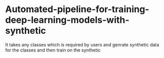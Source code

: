 # Automated-pipeline-for-training-deep-learning-models-with-synthetic
It takes any classes which is required by users and genrate synthetic data for the classes and then train on the synthetic 
